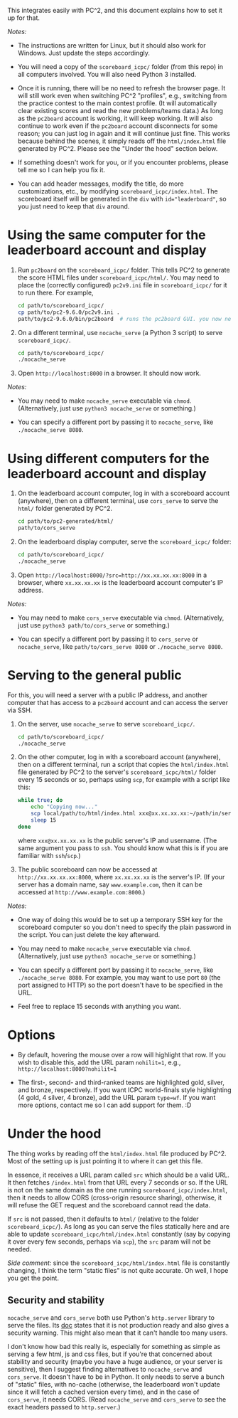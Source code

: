 This integrates easily with PC^2, and this document explains how to set it up for that.

*Notes:*

- The instructions are written for Linux, but it should also work for Windows. Just update the steps accordingly.

- You will need a copy of the `scoreboard_icpc/` folder (from this repo) in all computers involved. You will also need Python 3 installed.

- Once it is running, there will be no need to refresh the browser page. It will still work even when switching PC^2 "profiles", e.g., switching from the practice contest to the main contest profile. (It will automatically clear existing scores and read the new problems/teams data.) As long as the `pc2board` account is working, it will keep working. It will also continue to work even if the `pc2board` account disconnects for some reason; you can just log in again and it will continue just fine. This works because behind the scenes, it simply reads off the `html/index.html` file generated by PC^2. Please see the "Under the hood" section below.

- If something doesn't work for you, or if you encounter problems, please tell me so I can help you fix it.

- You can add header messages, modify the title, do more customizations, etc., by modifying `scoreboard_icpc/index.html`. The scoreboard itself will be generated in the `div` with `id="leaderboard"`, so you just need to keep that `div` around.


# Using the same computer for the leaderboard account and display

1. Run `pc2board` on the `scoreboard_icpc/` folder. This tells PC^2 to generate the score HTML files under `scoreboard_icpc/html/`. You may need to place the (correctly configured) `pc2v9.ini` file in `scoreboard_icpc/` for it to run there. For example,
    
    ```bash
    cd path/to/scoreboard_icpc/
    cp path/to/pc2-9.6.0/pc2v9.ini .
    path/to/pc2-9.6.0/bin/pc2board  # runs the pc2board GUI. you now need to log in
    ```

2. On a different terminal, use `nocache_serve` (a Python 3 script) to serve `scoreboard_icpc/`.  

    ```bash
    cd path/to/scoreboard_icpc/
    ./nocache_serve
    ```

3. Open `http://localhost:8000` in a browser. It should now work.

*Notes:*

- You may need to make `nocache_serve` executable via `chmod`. (Alternatively, just use `python3 nocache_serve` or something.)

- You can specify a different port by passing it to `nocache_serve`, like `./nocache_serve 8080`.  


# Using different computers for the leaderboard account and display

1. On the leaderboard account computer, log in with a scoreboard account (anywhere), then on a different terminal, use `cors_serve` to serve the `html/` folder generated by PC^2.

    ```bash
    cd path/to/pc2-generated/html/
    path/to/cors_serve
    ```

2. On the leaderboard display computer, serve the `scoreboard_icpc/` folder:

    ```bash
    cd path/to/scoreboard_icpc/
    ./nocache_serve
    ```

3. Open `http://localhost:8000/?src=http://xx.xx.xx.xx:8000` in a browser, where `xx.xx.xx.xx` is the leaderboard account computer's IP address.

*Notes:*

- You may need to make `cors_serve` executable via `chmod`. (Alternatively, just use `python3 path/to/cors_serve` or something.)

- You can specify a different port by passing it to `cors_serve` or `nocache_serve`, like `path/to/cors_serve 8080` or `./nocache_serve 8080`.  


# Serving to the general public

For this, you will need a server with a public IP address, and another computer that has access to a `pc2board` account and can access the server via SSH.  

1. On the server, use `nocache_serve` to serve `scoreboard_icpc/`.  

    ```bash
    cd path/to/scoreboard_icpc/
    ./nocache_serve
    ```

2. On the other computer, log in with a scoreboard account (anywhere), then on a different terminal, run a script that copies the `html/index.html` file generated by PC^2 to the server's `scoreboard_icpc/html/` folder every 15 seconds or so, perhaps using `scp`, for example with a script like this:

    ```bash
    while true; do
        echo "Copying now..."
        scp local/path/to/html/index.html xxx@xx.xx.xx.xx:~/path/in/server/to/scoreboard_icpc/html/
        sleep 15
    done
    ```

    where `xxx@xx.xx.xx.xx` is the public server's IP and username. (The same argument you pass to `ssh`. You should know what this is if you are familiar with `ssh`/`scp`.)

3. The public scoreboard can now be accessed at `http://xx.xx.xx.xx:8000`, where `xx.xx.xx.xx` is the server's IP. (If your server has a domain name, say `www.example.com`, then it can be accessed at `http://www.example.com:8000`.)


*Notes:*  

- One way of doing this would be to set up a temporary SSH key for the scoreboard computer so you don't need to specify the plain password in the script. You can just delete the key afterward.

- You may need to make `nocache_serve` executable via `chmod`. (Alternatively, just use `python3 nocache_serve` or something.)

- You can specify a different port by passing it to `nocache_serve`, like `./nocache_serve 8080`. For example, you may want to use port `80` (the port assigned to HTTP) so the port doesn't have to be specified in the URL.

- Feel free to replace 15 seconds with anything you want.


# Options

- By default, hovering the mouse over a row will highlight that row. If you wish to disable this, add the URL param `nohilit=1`, e.g., `http://localhost:8000?nohilit=1`

- The first-, second- and third-ranked teams are highlighted gold, silver, and bronze, respectively. If you want ICPC world-finals style highlighting (4 gold, 4 silver, 4 bronze), add the URL param `type=wf`. If you want more options, contact me so I can add support for them. :D


# Under the hood

The thing works by reading off the `html/index.html` file produced by PC^2. Most of the setting up is just pointing it to where it can get this file.

In essence, it receives a URL param called `src` which should be a valid URL. It then fetches `/index.html` from that URL every 7 seconds or so. If the URL is not on the same domain as the one running `scoreboard_icpc/index.html`, then it needs to allow CORS (cross-origin resource sharing), otherwise, it will refuse the GET request and the scoreboard cannot read the data.

If `src` is not passed, then it defaults to `html/` (relative to the folder `scoreboard_icpc/`). As long as you can serve the files statically here and are able to update `scoreboard_icpc/html/index.html` constantly (say by copying it over every few seconds, perhaps via `scp`), the `src` param will not be needed.  

*Side comment:* since the `scoreboard_icpc/html/index.html` file is constantly changing, I think the term "static files" is not quite accurate. Oh well, I hope you get the point.


## Security and stability  

`nocache_serve` and `cors_serve` both use Python's `http.server` library to serve the files. Its [doc](https://docs.python.org/3/library/http.server.html) states that it is not production ready and also gives a security warning. This might also mean that it can't handle too many users.

I don't know how bad this really is, especially for something as simple as serving a few html, js and css files, but if you're that concerned about stability and security (maybe you have a huge audience, or your server is sensitive), then I suggest finding alternatives to `nocache_serve` and `cors_serve`. It doesn't have to be in Python. It only needs to serve a bunch of "static" files, with no-cache (otherwise, the leaderboard won't update since it will fetch a cached version every time), and in the case of `cors_serve`, it needs CORS. (Read `nocache_serve` and `cors_serve` to see the exact headers passed to `http.server`.)


